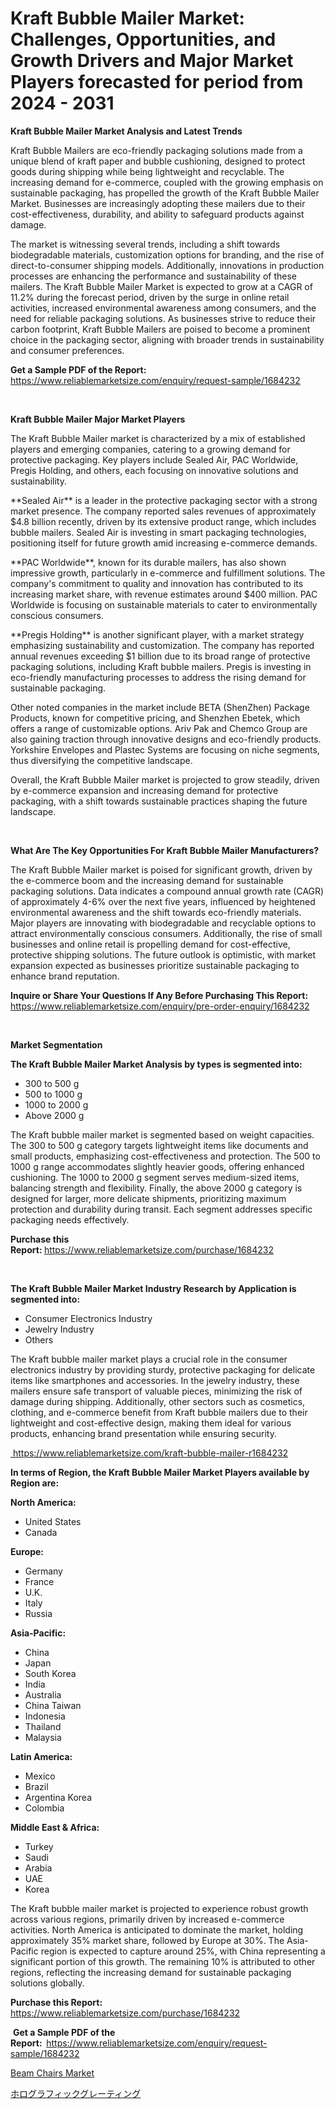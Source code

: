 <p><h1>Kraft Bubble Mailer Market: Challenges, Opportunities, and Growth Drivers and Major Market Players forecasted for period from 2024 - 2031</h1></p><p><strong>Kraft Bubble Mailer Market Analysis and Latest Trends</strong></p>
<p><p>Kraft Bubble Mailers are eco-friendly packaging solutions made from a unique blend of kraft paper and bubble cushioning, designed to protect goods during shipping while being lightweight and recyclable. The increasing demand for e-commerce, coupled with the growing emphasis on sustainable packaging, has propelled the growth of the Kraft Bubble Mailer Market. Businesses are increasingly adopting these mailers due to their cost-effectiveness, durability, and ability to safeguard products against damage.</p><p>The market is witnessing several trends, including a shift towards biodegradable materials, customization options for branding, and the rise of direct-to-consumer shipping models. Additionally, innovations in production processes are enhancing the performance and sustainability of these mailers. The Kraft Bubble Mailer Market is expected to grow at a CAGR of 11.2% during the forecast period, driven by the surge in online retail activities, increased environmental awareness among consumers, and the need for reliable packaging solutions. As businesses strive to reduce their carbon footprint, Kraft Bubble Mailers are poised to become a prominent choice in the packaging sector, aligning with broader trends in sustainability and consumer preferences.</p></p>
<p><strong>Get a Sample PDF of the Report:&nbsp;</strong> <a href="https://www.reliablemarketsize.com/enquiry/request-sample/1684232?utm_campaign=1197&utm_medium=2&utm_source=Github&utm_content=ia&utm_term=30122024&utm_id=kraft-bubble-mailer">https://www.reliablemarketsize.com/enquiry/request-sample/1684232</a></p>
<p>&nbsp;</p>
<p><strong>Kraft Bubble Mailer Major Market Players</strong></p>
<p><p>The Kraft Bubble Mailer market is characterized by a mix of established players and emerging companies, catering to a growing demand for protective packaging. Key players include Sealed Air, PAC Worldwide, Pregis Holding, and others, each focusing on innovative solutions and sustainability.</p><p>**Sealed Air** is a leader in the protective packaging sector with a strong market presence. The company reported sales revenues of approximately $4.8 billion recently, driven by its extensive product range, which includes bubble mailers. Sealed Air is investing in smart packaging technologies, positioning itself for future growth amid increasing e-commerce demands.</p><p>**PAC Worldwide**, known for its durable mailers, has also shown impressive growth, particularly in e-commerce and fulfillment solutions. The company's commitment to quality and innovation has contributed to its increasing market share, with revenue estimates around $400 million. PAC Worldwide is focusing on sustainable materials to cater to environmentally conscious consumers.</p><p>**Pregis Holding** is another significant player, with a market strategy emphasizing sustainability and customization. The company has reported annual revenues exceeding $1 billion due to its broad range of protective packaging solutions, including Kraft bubble mailers. Pregis is investing in eco-friendly manufacturing processes to address the rising demand for sustainable packaging.</p><p>Other noted companies in the market include BETA (ShenZhen) Package Products, known for competitive pricing, and Shenzhen Ebetek, which offers a range of customizable options. Ariv Pak and Chemco Group are also gaining traction through innovative designs and eco-friendly products. Yorkshire Envelopes and Plastec Systems are focusing on niche segments, thus diversifying the competitive landscape.</p><p>Overall, the Kraft Bubble Mailer market is projected to grow steadily, driven by e-commerce expansion and increasing demand for protective packaging, with a shift towards sustainable practices shaping the future landscape.</p></p>
<p>&nbsp;</p>
<p><strong>What Are The Key Opportunities For Kraft Bubble Mailer Manufacturers?</strong></p>
<p><p>The Kraft Bubble Mailer market is poised for significant growth, driven by the e-commerce boom and the increasing demand for sustainable packaging solutions. Data indicates a compound annual growth rate (CAGR) of approximately 4-6% over the next five years, influenced by heightened environmental awareness and the shift towards eco-friendly materials. Major players are innovating with biodegradable and recyclable options to attract environmentally conscious consumers. Additionally, the rise of small businesses and online retail is propelling demand for cost-effective, protective shipping solutions. The future outlook is optimistic, with market expansion expected as businesses prioritize sustainable packaging to enhance brand reputation.</p></p>
<p><strong>Inquire or Share Your Questions If Any Before Purchasing This Report:</strong> <a href="https://www.reliablemarketsize.com/enquiry/pre-order-enquiry/1684232?utm_campaign=1197&utm_medium=2&utm_source=Github&utm_content=ia&utm_term=30122024&utm_id=kraft-bubble-mailer">https://www.reliablemarketsize.com/enquiry/pre-order-enquiry/1684232</a></p>
<p>&nbsp;</p>
<p><strong>Market Segmentation</strong></p>
<p><strong>The Kraft Bubble Mailer Market Analysis by types is segmented into:</strong></p>
<p><ul><li>300 to 500 g</li><li>500 to 1000 g</li><li>1000 to 2000 g</li><li>Above 2000 g</li></ul></p>
<p><p>The Kraft bubble mailer market is segmented based on weight capacities. The 300 to 500 g category targets lightweight items like documents and small products, emphasizing cost-effectiveness and protection. The 500 to 1000 g range accommodates slightly heavier goods, offering enhanced cushioning. The 1000 to 2000 g segment serves medium-sized items, balancing strength and flexibility. Finally, the above 2000 g category is designed for larger, more delicate shipments, prioritizing maximum protection and durability during transit. Each segment addresses specific packaging needs effectively.</p></p>
<p><strong>Purchase this Report:&nbsp;</strong><a href="https://www.reliablemarketsize.com/purchase/1684232?utm_campaign=1197&utm_medium=2&utm_source=Github&utm_content=ia&utm_term=30122024&utm_id=kraft-bubble-mailer">https://www.reliablemarketsize.com/purchase/1684232</a></p>
<p>&nbsp;</p>
<p><strong>The Kraft Bubble Mailer Market Industry Research by Application is segmented into:</strong></p>
<p><ul><li>Consumer Electronics Industry</li><li>Jewelry Industry</li><li>Others</li></ul></p>
<p><p>The Kraft bubble mailer market plays a crucial role in the consumer electronics industry by providing sturdy, protective packaging for delicate items like smartphones and accessories. In the jewelry industry, these mailers ensure safe transport of valuable pieces, minimizing the risk of damage during shipping. Additionally, other sectors such as cosmetics, clothing, and e-commerce benefit from Kraft bubble mailers due to their lightweight and cost-effective design, making them ideal for various products, enhancing brand presentation while ensuring security.</p></p>
<p><a href="https://www.reliablemarketsize.com/kraft-bubble-mailer-r1684232?utm_campaign=1197&utm_medium=2&utm_source=Github&utm_content=ia&utm_term=30122024&utm_id=kraft-bubble-mailer">&nbsp;https://www.reliablemarketsize.com/kraft-bubble-mailer-r1684232</a></p>
<p><strong>In terms of Region, the Kraft Bubble Mailer Market Players available by Region are:</strong></p>
<p>
    <p> <strong> North America: </strong>
        <ul>
            <li>United States</li>
            <li>Canada</li>
        </ul>
        </p> 
    <p> <strong> Europe: </strong>
        <ul>
            <li>Germany</li>
            <li>France</li>
            <li>U.K.</li>
            <li>Italy</li>
            <li>Russia</li>
        </ul>
        </p> 
    <p> <strong> Asia-Pacific: </strong>
        <ul>
            <li>China</li>
            <li>Japan</li>
            <li>South Korea</li>
            <li>India</li>
            <li>Australia</li>
            <li>China Taiwan</li>
            <li>Indonesia</li>
            <li>Thailand</li>
            <li>Malaysia</li>
        </ul>
        </p> 
    <p> <strong> Latin America: </strong>
        <ul>
            <li>Mexico</li>
            <li>Brazil</li>
            <li>Argentina Korea</li>
            <li>Colombia</li>
        </ul>
        </p> 
    <p> <strong> Middle East & Africa: </strong>
        <ul>
            <li>Turkey</li>
            <li>Saudi</li>
            <li>Arabia</li>
            <li>UAE</li>
            <li>Korea</li>
        </ul>
    </p>
    </p>
<p><p>The Kraft bubble mailer market is projected to experience robust growth across various regions, primarily driven by increased e-commerce activities. North America is anticipated to dominate the market, holding approximately 35% market share, followed by Europe at 30%. The Asia-Pacific region is expected to capture around 25%, with China representing a significant portion of this growth. The remaining 10% is attributed to other regions, reflecting the increasing demand for sustainable packaging solutions globally.</p></p>
<p><strong>Purchase this Report: </strong><a href="https://www.reliablemarketsize.com/purchase/1684232?utm_campaign=1197&utm_medium=2&utm_source=Github&utm_content=ia&utm_term=30122024&utm_id=kraft-bubble-mailer">https://www.reliablemarketsize.com/purchase/1684232</a></p>
<p>&nbsp;<strong>Get a Sample PDF of the Report:&nbsp;&nbsp;</strong><a href="https://www.reliablemarketsize.com/enquiry/request-sample/1684232?utm_campaign=1197&utm_medium=2&utm_source=Github&utm_content=ia&utm_term=30122024&utm_id=kraft-bubble-mailer">https://www.reliablemarketsize.com/enquiry/request-sample/1684232</a></p>
<p><strong></strong></p>
<p><p><a href="https://github.com/prosalinda88/Market-Research-Report-List-7/blob/main/beam-chairs-market.md?utm_campaign=1197&utm_medium=2&utm_source=Github&utm_content=ia&utm_term=30122024&utm_id=kraft-bubble-mailer">Beam Chairs Market</a></p><p><a href="https://github.com/lababdou/Market-Research-Report-List-6/blob/main/282935229185.md?utm_campaign=1197&utm_medium=2&utm_source=Github&utm_content=ia&utm_term=30122024&utm_id=kraft-bubble-mailer">ホログラフィックグレーティング</a></p></p>